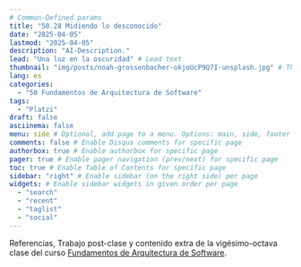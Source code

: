 ```yaml
---
# Common-Defined params
title: "50.28 Midiendo lo desconocido"
date: "2025-04-05"
lastmod: "2025-04-05"
description: "AI-Description."
lead: "Una luz en la oscuridad" # Lead text
thumbnail: "img/posts/noah-grossenbacher-okjoUcP9Q7I-unsplash.jpg" # Thumbnail image
lang: es
categories:
  - "50 Fundamentos de Arquitectura de Software"
tags:
  - "Platzi"
draft: false
asciinema: false
menu: side # Optional, add page to a menu. Options: main, side, footer
comments: false # Enable Disqus comments for specific page
authorbox: true # Enable authorbox for specific page
pager: true # Enable pager navigation (prev/next) for specific page
toc: true # Enable Table of Contents for specific page
sidebar: "right" # Enable sidebar (on the right side) per page
widgets: # Enable sidebar widgets in given order per page
  - "search"
  - "recent"
  - "taglist"
  - "social"
---
```


Referencias, Trabajo post-clase y contenido extra de la vigésimo-octava clase del curso [Fundamentos de Arquitectura de Software](https://platzi.com/). 

<!--more-->

